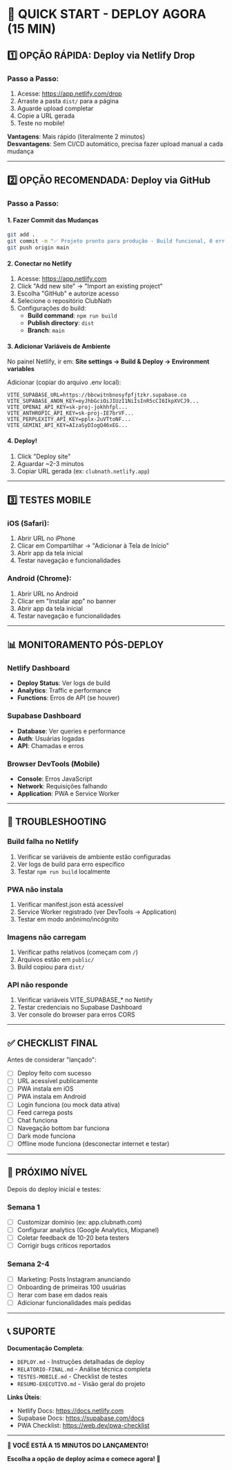 # 🚀 QUICK START - DEPLOY AGORA (15 MIN)

## 1️⃣ OPÇÃO RÁPIDA: Deploy via Netlify Drop

### Passo a Passo:
1. Acesse: https://app.netlify.com/drop
2. Arraste a pasta `dist/` para a página
3. Aguarde upload completar
4. Copie a URL gerada
5. Teste no mobile!

**Vantagens**: Mais rápido (literalmente 2 minutos)  
**Desvantagens**: Sem CI/CD automático, precisa fazer upload manual a cada mudança

---

## 2️⃣ OPÇÃO RECOMENDADA: Deploy via GitHub

### Passo a Passo:

#### 1. Fazer Commit das Mudanças
```bash
git add .
git commit -m "✅ Projeto pronto para produção - Build funcional, 0 erros críticos"
git push origin main
```

#### 2. Conectar no Netlify
1. Acesse: https://app.netlify.com
2. Click "Add new site" → "Import an existing project"
3. Escolha "GitHub" e autorize acesso
4. Selecione o repositório ClubNath
5. Configurações do build:
   - **Build command**: `npm run build`
   - **Publish directory**: `dist`
   - **Branch**: `main`

#### 3. Adicionar Variáveis de Ambiente
No painel Netlify, ir em: **Site settings → Build & Deploy → Environment variables**

Adicionar (copiar do arquivo .env local):
```
VITE_SUPABASE_URL=https://bbcwitnbnosyfpfjtzkr.supabase.co
VITE_SUPABASE_ANON_KEY=eyJhbGciOiJIUzI1NiIsInR5cCI6IkpXVCJ9...
VITE_OPENAI_API_KEY=sk-proj-jokhhfpl...
VITE_ANTHROPIC_API_KEY=sk-proj-IE7brVF...
VITE_PERPLEXITY_API_KEY=pplx-2uVTtoNF...
VITE_GEMINI_API_KEY=AIzaSyDIogQ46xEG...
```

#### 4. Deploy!
1. Click "Deploy site"
2. Aguardar ~2-3 minutos
3. Copiar URL gerada (ex: `clubnath.netlify.app`)

---

## 3️⃣ TESTES MOBILE

### iOS (Safari):
1. Abrir URL no iPhone
2. Clicar em Compartilhar → "Adicionar à Tela de Início"
3. Abrir app da tela inicial
4. Testar navegação e funcionalidades

### Android (Chrome):
1. Abrir URL no Android
2. Clicar em "Instalar app" no banner
3. Abrir app da tela inicial
4. Testar navegação e funcionalidades

---

## 📊 MONITORAMENTO PÓS-DEPLOY

### Netlify Dashboard
- **Deploy Status**: Ver logs de build
- **Analytics**: Traffic e performance
- **Functions**: Erros de API (se houver)

### Supabase Dashboard
- **Database**: Ver queries e performance
- **Auth**: Usuárias logadas
- **API**: Chamadas e erros

### Browser DevTools (Mobile)
- **Console**: Erros JavaScript
- **Network**: Requisições falhando
- **Application**: PWA e Service Worker

---

## 🐛 TROUBLESHOOTING

### Build falha no Netlify
1. Verificar se variáveis de ambiente estão configuradas
2. Ver logs de build para erro específico
3. Testar `npm run build` localmente

### PWA não instala
1. Verificar manifest.json está acessível
2. Service Worker registrado (ver DevTools → Application)
3. Testar em modo anônimo/incógnito

### Imagens não carregam
1. Verificar paths relativos (começam com `/`)
2. Arquivos estão em `public/`
3. Build copiou para `dist/`

### API não responde
1. Verificar variáveis VITE_SUPABASE_* no Netlify
2. Testar credenciais no Supabase Dashboard
3. Ver console do browser para erros CORS

---

## ✅ CHECKLIST FINAL

Antes de considerar "lançado":

- [ ] Deploy feito com sucesso
- [ ] URL acessível publicamente
- [ ] PWA instala em iOS
- [ ] PWA instala em Android
- [ ] Login funciona (ou mock data ativa)
- [ ] Feed carrega posts
- [ ] Chat funciona
- [ ] Navegação bottom bar funciona
- [ ] Dark mode funciona
- [ ] Offline mode funciona (desconectar internet e testar)

---

## 🎉 PRÓXIMO NÍVEL

Depois do deploy inicial e testes:

### Semana 1
- [ ] Customizar domínio (ex: app.clubnath.com)
- [ ] Configurar analytics (Google Analytics, Mixpanel)
- [ ] Coletar feedback de 10-20 beta testers
- [ ] Corrigir bugs críticos reportados

### Semana 2-4
- [ ] Marketing: Posts Instagram anunciando
- [ ] Onboarding de primeiras 100 usuárias
- [ ] Iterar com base em dados reais
- [ ] Adicionar funcionalidades mais pedidas

---

## 📞 SUPORTE

**Documentação Completa**:
- `DEPLOY.md` - Instruções detalhadas de deploy
- `RELATORIO-FINAL.md` - Análise técnica completa
- `TESTES-MOBILE.md` - Checklist de testes
- `RESUMO-EXECUTIVO.md` - Visão geral do projeto

**Links Úteis**:
- Netlify Docs: https://docs.netlify.com
- Supabase Docs: https://supabase.com/docs
- PWA Checklist: https://web.dev/pwa-checklist

---

**🚀 VOCÊ ESTÁ A 15 MINUTOS DO LANÇAMENTO!**

**Escolha a opção de deploy acima e comece agora! 💜**
